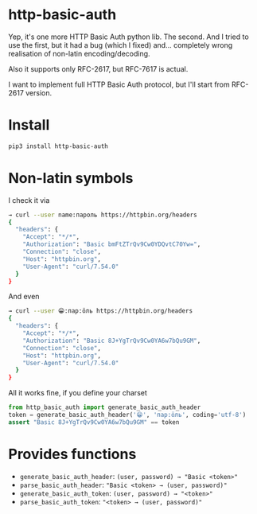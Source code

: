 # http-basic-auth

Yep, it's one more HTTP Basic Auth python lib. The second. And I tried
to use the first, but it had a bug (which I fixed) and... completely
wrong realisation of non-latin encoding/decoding.

Also it supports only RFC-2617, but RFC-7617 is actual.

I want to implement full HTTP Basic Auth protocol, but I'll start from
RFC-2617 version.

# Install

```bash
pip3 install http-basic-auth
```

# Non-latin symbols

I check it via

```bash
→ curl --user name:пароль https://httpbin.org/headers
{
  "headers": {
    "Accept": "*/*", 
    "Authorization": "Basic bmFtZTrQv9Cw0YDQvtC70Yw=", 
    "Connection": "close", 
    "Host": "httpbin.org", 
    "User-Agent": "curl/7.54.0"
  }
}
```

And even

```bash
→ curl --user 😁:пар:öль https://httpbin.org/headers
{
  "headers": {
    "Accept": "*/*", 
    "Authorization": "Basic 8J+YgTrQv9Cw0YA6w7bQu9GM", 
    "Connection": "close", 
    "Host": "httpbin.org", 
    "User-Agent": "curl/7.54.0"
  }
}
```

All it works fine, if you define your charset

```python
from http_basic_auth import generate_basic_auth_header
token = generate_basic_auth_header('😁', 'пар:öль', coding='utf-8')
assert "Basic 8J+YgTrQv9Cw0YA6w7bQu9GM" == token
```

# Provides functions

- `generate_basic_auth_header`: `(user, password) → "Basic <token>"`
- `parse_basic_auth_header`: `"Basic <token> → (user, password)"`
- `generate_basic_auth_token`: `(user, password) → "<token>"`
- `parse_basic_auth_token`: `"<token> → (user, password)"`
